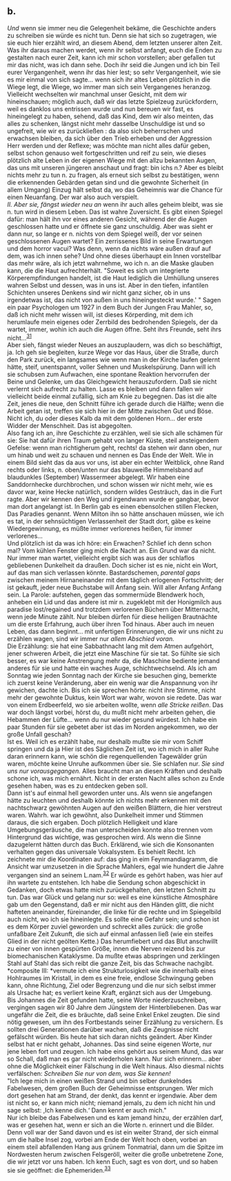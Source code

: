 ## b.
*Und* wenn sie immer neu die Gelegenheit bekäme, die Geschichte anders zu schreiben sie würde es nicht tun. Denn sie hat sich so zugetragen, wie sie euch hier erzählt wird, an diesem Abend, dem letzten unserer alten Zeit. Was ihr daraus machen werdet, wenn ihr selbst anfangt, euch die Enden zu gestalten nach eurer Zeit, kann ich mir schon vorstellen; aber gefallen tut mir das nicht, was ich dann sehe. Doch ihr seid die Jungen und ich bin Teil eurer Vergangenheit, wenn ihr das hier lest; so sehr Vergangenheit, wie sie es mir einmal von sich sagte... wenn sich ihr altes Leben plötzlich in die Wiege legt, die Wiege, wo immer man sich sein Vergangenes heranzog. Vielleicht wechselten wir manchmal unser Gesicht, mit dem wir hineinschauen; möglich auch, daß wir das letzte Spielzeug zurückfordern, weil es danklos uns entrissen wurde und nun bereuen wir fast, es hineingelegt zu haben, sehend, daß das Kind, dem wir also meinten, das alles zu schenken, längst nicht mehr dasselbe Unschuldige ist und so ungefreit, wie wir es zurückließen : da also sich beherrschen und erwachsen bleiben, da sich über den Trieb erheben und der Aggression Herr werden und der Reflexe; was möchte man nicht alles dafür geben, selbst schon genauso weit fortgeschritten und reif zu sein, wie dieses plötzlich alte Leben in der eigenen Wiege mit den allzu bekannten Augen, das uns mit unseren jüngeren anschaut und fragt: bin ichs n.? Aber es bleibt nichts mehr zu tun n. zu fragen, als erneut sich selbst zu bestätigen, wenn die erkennenden Gebärden getan sind und die gewohnte Sicherheit (in allem Umgang) Einzug hält selbst da, wo das Geheimnis war die Chance für einen Neuanfang. Der war also auch verspielt.   
*II. Aber sie, fängst wieder neu an* wenn ihr auch alles geheim bleibt, was sie n. tun wird in diesem Leben. Das ist wahre Zuversicht. Es gibt einen Spiegel dafür: man hält ihn vor eines anderen Gesicht, während der die Augen geschlossen hatte und er öffnete sie ganz unschuldig. Aber was sieht er dann nur, so lange er n. nichts von dem Spiegel weiß, der vor seinen geschlossenen Augen wartet? Ein zerrissenes Bild in seine Erwartungen und dem horror vacui? Was denn, wenn da nichts wäre außen drauf auf dem, was ich innen sehe? Und ohne dieses überhaupt ein Innen vorstellbar das mehr wäre, als ich jetzt wahrnehme, wo ich n. an die Maske glauben kann, die die Haut aufrechterhält. &quot;Soweit es sich um integrierte Körperempfindungen handelt, ist die Haut lediglich die Umhüllung unseres wahren Selbst und dessen, was in uns ist. Aber in den tiefen, infantilen Schichten unseres Denkens sind wir nicht ganz sicher, ob in uns irgendetwas ist, das nicht von außen in uns hineingesteckt wurde.&#39; &quot; Sagen ein paar Psychologen um 1927 in dem Buch der Jungen Frau Mahler, so, daß ich nicht mehr wissen will, ist dieses Körperding, mit dem ich herumlaufe mein eigenes oder Zerrbild des bedrohenden Spiegels, der da wartet, immer, wohin ich auch die Augen öffne. Seht ihrs Freunde, seht ihrs nicht...<sup><a id="ffn31" href="#fn31" class="footnote">31</a></sup>   
Aber sieh, fängst wieder Neues an auszuplaudern, was dich so beschäftigt, ja. Ich geh sie begleiten, kurze Wege vor das Haus, über die Straße, durch den Park zurück, ein langsames wie wenn man in der Kirche laufen gelernt hätte, steif, unentspannt, voller Sehnen und Muskelspürung. Dann will ich sie schubsen zum Aufwachen, eine spontane Reaktion hervorrufen der Beine und Gelenke, um das Gleichgewicht herauszufordern. Daß sie nicht verlernt sich aufrecht zu halten. Lasse es bleiben und dann fallen wir vielleicht beide einmal zufällig, sich am Knie zu begegnen. Das ist die alte Zeit, jenes die neue, den Schnitt führe ich gerade durch die Hälfte; wenn die Arbeit getan ist, treffen sie sich hier in der Mitte zwischen Gut und Böse. Nicht ich, du oder dieses Kalb da mit dem goldenen Horn... der erste Widder der Menschheit. Das ist abgegolten.   
Also fang ich an, ihre Geschichte zu erzählen, weil sie sich alle schämen für sie: Sie hat dafür ihren Traum gehabt von langer Küste, steil ansteigendem Gefelse: wenn man richtigherum geht, rechts! da stehen wir dann oben, nur um hinab und weit zu schauen und nennen es Das Ende der Welt. Wie in einem Bild sieht das da aus vor uns, ist aber ein echter Weitblick, ohne Rand rechts oder links, n. oben/unten nur das blauweiße Himmelsband auf blaudunkles (September) Wassermeer abgelegt. Wir haben eine Sanddornhecke durchbrochen, und schon wissen wir nicht mehr, wie es davor war, keine Hecke natürlich, sondern wildes Gesträuch, das in die Furt ragte. Aber wir kennen den Weg und irgendwann wurde er gangbar, bevor man dort angelangt ist. In Berlin gab es einen ebensolchen stillen Flecken, Das Paradies genannt. Wenn Milton ihn so hätte anschauen müssen, wie ich es tat, in der sehnsüchtigen Verlassenheit der Stadt dort, gäbe es keine Wiedergewinnung, es müßte immer verlorenes heißen, für immer verlorenes...   
Und plötzlich ist da was ich höre: ein Erwachen? Schlief ich denn schon mal? Vom kühlen Fenster ging mich die Nacht an. Ein Grund war da nicht. Nur immer man wartet, vielleicht ergibt sich was aus der schlaflos gebliebenen Dunkelheit da draußen. Doch sicher ist es nie, nicht ein Wort, auf das man sich verlassen könnte. Bastardschemen, *parental gaps* zwischen meinem Hirnaneinander mit dem täglich erlogenen Fortschritt; der ist gekauft, jeder neue Buchstabe will Anfang sein. Will aller Anfang Anfang sein. La Parole: aufstehen, gegen das sommermüde Blendwerk hoch, anheben ein Lid und das andere ist mir n. zugeklebt mit der Honigmilch aus paradise lost/regained und trotzdem verlorenen Büchern über Mitternacht, wenn jede Minute zählt. Nur bleiben dürfen für diese heiligen Brautnächte um die erste Erfahrung, auch über ihren Tod hinaus. Aber auch im neuen Leben, das dann beginnt... mit unfertigen Erinnerungen, die wir uns nicht zu erzählen wagen, sind wir immer nur *allem Abschied voran.*   
Die Erzählung: sie hat eine Sabbathnacht lang mit dem Atmen aufgehört, jener schweren Arbeit, die jetzt eine Maschine für sie tat. So fühlte sie sich besser, es war keine Anstrengung mehr da, die Maschine bediente jemand anderes für sie und hatte ein waches Auge, schichtwechselnd. Als ich am Sonntag wie jeden Sonntag nach der Kirche sie besuchen ging, bemerkte ich zuerst keine Veränderung, aber ein wenig war die Anspannung von ihr gewichen, dachte ich. Bis ich sie sprechen hörte: nicht ihre Stimme, nicht mehr der gewohnte Duktus, kein Wort war wahr, wovon sie redete. Das war von einem Erdbeerfeld, wo sie arbeiten wollte, wenn *alle Stricke reißen*. Das war doch längst vorbei, hörst du, du mußt nicht mehr arbeiten gehen, die Hebammen der Lüfte... wenn du nur wieder gesund würdest. Ich habe ein paar Stunden für sie gebetet aber ist das im Norden angekommen, wo der große Unfall geschah?    
Ist es. Weil ich es erzählt habe, nur deshalb mußte sie mir vom Schiff springen und da ja Hier ist des Säglichen Zeit ist, wo ich mich in aller Ruhe daran erinnern kann, wie schön die regenquellenden Tagewälder grün waren, möchte keine Unruhe aufkommen über sie. Sie schlafen nur. *Sie sind uns nur vorausgegangen.* Alles braucht man an diesen Kräften und deshalb schone ich, was mich ernährt. Nicht in der ersten Nacht alles schon zu Ende gesehen haben, was es zu entdecken geben soll.   
Dann ist&#39;s auf einmal hell geworden unter uns. Als wenn sie angefangen hätte zu leuchten und deshalb könnte ich nichts mehr erkennen mit den nachtschwarz gewöhnten Augen auf den weißen Blättern, die hier verstreut waren. Wahrh. war ich gewöhnt, also Dunkelheit immer und Stimmen daraus, die sich ergaben. Doch plötzlich Helligkeit und klare Umgebungsgeräusche, die man unterscheiden konnte also trennen vom Hintergrund das wichtige, was gesprochen wird. Als wenn die Sinne dazugelernt hätten durch das Buch. Erklärend, wie sich die Konsonanten verhalten gegen das universale Vokalsystem. Es behielt Recht. Ich zeichnete mir die Koordinaten auf: das ging in eim Feynmandiagramm, die Ansicht war umzusetzen in die Sprache Mahlers, egal wie hundert die Jahre vergangen sind an seinem L.nam.<sup><a id="ffn32" href="#fn32" class="footnote">32</a></sup> Er würde es gehört haben, was hier auf ihn wartete zu entstehen. Ich habe die Sendung schon abgeschickt in Gedanken, doch etwas hatte mich zurückgehalten, den letzten Schnitt zu tun. Das war Glück und gelang nur so: weil es eine künstliche Atmosphäre gab um den Gegenstand, daß er mir nicht aus den Händen glitt, die nicht hafteten aneinander, füreinander, die linke für die rechte und im Spiegelbild auch nicht, wo ich sie hineinlegte. Es sollte eine Gefahr sein; und schon ist es dem Körper zuviel geworden und schreckt alles zurück: die große unfaßbare Zeit Zukunft, die sich auf einmal anfassen ließ (wie ein steifes Glied in der nicht geölten Kette.) Das herumfiebert und das Blut anschwillt zu einer von innen gespürten Größe, innen die Nerven reizend bis zur biomechanischen Kataklysme. Da mußte etwas abspringen und zerklingen Stahl auf Stahl das sich reibt die ganze Zeit, bis das Schwache nachgibt. *composite III: *vermute ich eine Strukturlosigkeit wie die innerhalb eines Hohlraumes im Kristall, in dem es eine freie, endlose Schwingung geben kann, ohne Richtung, Ziel oder Begrenzung und die nur sich selbst immer als Ursache hat; es verliert keine Kraft, ergänzt sich aus der Umgebung.    
Bis Johannes die Zeit gefunden hatte, seine Worte niederzuschreiben, vergingen sagen wir 80 Jahre dem Jüngstem der Hinterbliebenen. Das war ungefähr die Zeit, die es bräuchte, daß seine Enkel Enkel zeugten. Die sind nötig gewesen, um ihn des Fortbestands seiner Erzählung zu versichern. Es sollten drei Generationen darüber wachen, daß die Zeugnisse nicht gefälscht würden. Bis heute hat sich daran nichts geändert. Aber Kinder selbst hat er nicht gehabt, Johannes. Das sind seine eigenen Worte, nur jene leben fort und zeugen. Ich habe eins gehört aus seinem Mund, das war so Schall, daß man es gar nicht wiederholen kann. Nur sich erinnern... aber ohne die Möglichkeit einer Fälschung in die Welt hinaus. Also diesmal nichts verfälschen: *Schreiben Sie nur von dem, was Sie kennen!*    
&quot;Ich lege mich in einen weißen Strand und bin selber dunkelndes Fabelwesen, dem großen Buch der Geheimnisse entsprungen. Wer mich dort gesehen hat am Strand, der denkt, das kennt er irgendwie. Aber dem ist nicht so, er kann mich nicht; niemand jemals, zu dem ich nicht hin und sage selbst: ,Ich kenne dich.‘ Dann kennt er auch mich.&quot;   
Nur ich bleibe das Fabelwesen und es kam jemand hinzu, der erzählen darf, was er gesehen hat, wenn er sich an die Worte n. erinnert und die Bilder. Denn voll war der Sand davon und es ist ein weiter Strand, der sich einmal um die halbe Insel zog, vorbei am Ende der Welt hoch oben, vorbei an einem steil abfallenden Hang aus grünem Tonmatrial, dann um die Spitze im Nordwesten herum zwischen Felsgeröll, weiter die große unbetretene Zone, die wir jetzt vor uns haben. Ich kenn Euch, sagt es von dort, und so haben sie sie geöffnet: die Ephemeriden.<sup><a id="ffn33" href="#fn33" class="footnote">33</a></sup>   
